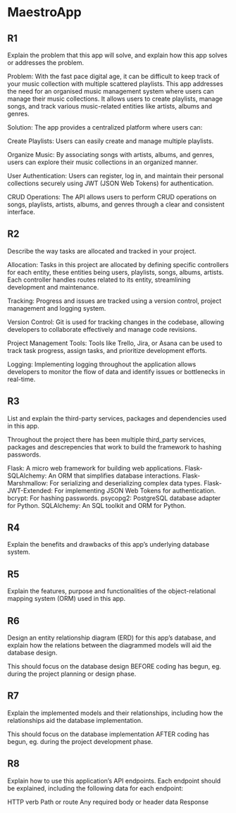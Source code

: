 # MaestroApp

## R1
Explain the problem that this app will solve, and explain how this app solves or addresses the problem.

Problem: With the fast pace digital age, it can be difficult to keep track of your music collection with multiple scattered playlists. This app addresses the need for an organised music management system where users can manage their music collections. 
It allows users to create playlists, manage songs, and track various music-related entities like artists, albums and genres.

Solution: The app provides a centralized platform where users can:

Create Playlists: 
Users can easily create and manage multiple playlists.

Organize Music: 
By associating songs with artists, albums, and genres, users can explore their music collections in an organized manner.

User Authentication: 
Users can register, log in, and maintain their personal collections securely using JWT (JSON Web Tokens) for authentication.

CRUD Operations: 
The API allows users to perform CRUD operations on songs, playlists, artists, albums, and genres through a clear and consistent interface.

## R2
Describe the way tasks are allocated and tracked in your project.

Allocation: Tasks in this project are allocated by defining specific controllers for each entity, these entities being users, playlists, songs, albums, artists. Each controller handles routes related to its entity, streamlining development and maintenance.

Tracking: Progress and issues are tracked using a version control, project management and logging system.

Version Control: Git is used for tracking changes in the codebase, allowing developers to collaborate effectively and manage code revisions.

Project Management Tools: Tools like Trello, Jira, or Asana can be used to track task progress, assign tasks, and prioritize development efforts.

Logging: Implementing logging throughout the application allows developers to monitor the flow of data and identify issues or bottlenecks in real-time.


## R3
List and explain the third-party services, packages and dependencies used in this app.

Throughout the project there has been multiple third_party services, packages and descrepencies that work to build the framework to hashing passwords.

Flask: A micro web framework for building web applications.
Flask-SQLAlchemy: An ORM that simplifies database interactions.
Flask-Marshmallow: For serializing and deserializing complex data types.
Flask-JWT-Extended: For implementing JSON Web Tokens for authentication.
bcrypt: For hashing passwords.
psycopg2: PostgreSQL database adapter for Python.
SQLAlchemy: An SQL toolkit and ORM for Python.

## R4
Explain the benefits and drawbacks of this app’s underlying database system.

## R5
Explain the features, purpose and functionalities of the object-relational mapping system (ORM) used in this app.

## R6
Design an entity relationship diagram (ERD) for this app’s database, and explain how the relations between the diagrammed models will aid the database design. 

This should focus on the database design BEFORE coding has begun, eg. during the project planning or design phase.

## R7
Explain the implemented models and their relationships, including how the relationships aid the database implementation.

This should focus on the database implementation AFTER coding has begun, eg. during the project development phase.

## R8
Explain how to use this application’s API endpoints. Each endpoint should be explained, including the following data for each endpoint:

HTTP verb
Path or route
Any required body or header data
Response


<!-- Framework of app -->

